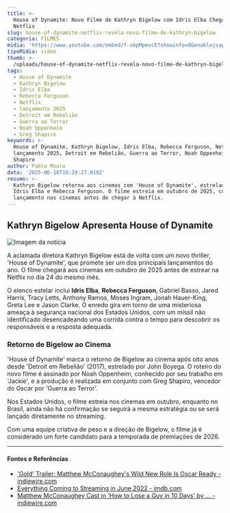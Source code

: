 ```yaml
---
title: >-
  House of Dynamite: Novo Filme de Kathryn Bigelow com Idris Elba Chega à
  Netflix
slug: house-of-dynamite-netflix-revela-novo-filme-de-kathryn-bigelow
categoria: FILMES
midia: 'https://www.youtube.com/embed/f-sbpMpmvcE?showinfo=0&enablejsapi=1'
tipoMidia: video
thumb: >-
  /uploads/house-of-dynamite-netflix-revela-novo-filme-de-kathryn-bigelow-thumb.png
tags:
  - House of Dynamite
  - Kathryn Bigelow
  - Idris Elba
  - Rebecca Ferguson
  - Netflix
  - lançamento 2025
  - Detroit em Rebelião
  - Guerra ao Terror
  - Noah Oppenheim
  - Greg Shapiro
keywords: >-
  House of Dynamite, Kathryn Bigelow, Idris Elba, Rebecca Ferguson, Netflix,
  lançamento 2025, Detroit em Rebelião, Guerra ao Terror, Noah Oppenheim, Greg
  Shapiro
author: Pablo Moura
data: '2025-06-18T16:29:27.010Z'
resumo: >-
  Kathryn Bigelow retorna aos cinemas com 'House of Dynamite', estrelado por
  Idris Elba e Rebecca Ferguson. O filme estreia em outubro de 2025, com
  lançamento nos cinemas antes de chegar à Netflix.
---
```


## Kathryn Bigelow Apresenta House of Dynamite

![Imagem da notícia](https://cdn.ome.lt/9wTSHVXNJUKSAmR3U5WGORzJB7Y=/fit-in/837x500/smart/uploads/conteudo/fotos/A-House-of-Dynamite.webp)

A aclamada diretora Kathryn Bigelow está de volta com um novo thriller, 'House of Dynamite', que promete ser um dos principais lançamentos do ano. O filme chegará aos cinemas em outubro de 2025 antes de estrear na Netflix no dia 24 do mesmo mês.

O elenco estelar inclui **Idris Elba**, **Rebecca Ferguson**, Gabriel Basso, Jared Harris, Tracy Letts, Anthony Ramos, Moses Ingram, Jonah Hauer-King, Greta Lee e Jason Clarke. O enredo gira em torno de uma misteriosa ameaça à segurança nacional dos Estados Unidos, com um míssil não identificado desencadeando uma corrida contra o tempo para descobrir os responsáveis e a resposta adequada.

### Retorno de Bigelow ao Cinema

'House of Dynamite' marca o retorno de Bigelow ao cinema após oito anos desde 'Detroit em Rebelião' (2017), estrelado por John Boyega. O roteiro do novo filme é assinado por Noah Oppenheim, conhecido por seu trabalho em 'Jackie', e a produção é realizada em conjunto com Greg Shapiro, vencedor do Oscar por 'Guerra ao Terror'.

Nos Estados Unidos, o filme estreia nos cinemas em outubro, enquanto no Brasil, ainda não há confirmação se seguirá a mesma estratégia ou se será lançado diretamente no streaming.

Com uma equipe criativa de peso e a direção de Bigelow, o filme já é considerado um forte candidato para a temporada de premiações de 2026.

---

#### Fontes e Referências

- ['Gold' Trailer: Matthew McConaughey's Wild New Role Is Oscar Ready - indiewire.com](https://www.indiewire.com/features/general/gold-trailer-matthew-mcconaughey-best-actor-oscar-bryce-dallas-howhard-stephen-gaghan-1201724308/)
- [Everything Coming to Streaming in June 2022 - imdb.com](https://www.imdb.com/list/ls565163103/)
- [Matthew McConaughey Cast in 'How to Lose a Guy in 10 Days' by ... - indiewire.com](https://www.indiewire.com/features/general/matthew-mcconaughey-how-to-lose-a-guy-in-10-days-psychic-1234806383/)
